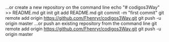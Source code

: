 …or create a new repository on the command line
echo "# codigos3Way" >> README.md
git init
git add README.md
git commit -m "first commit"
git remote add origin https://github.com/Fhenryr/codigos3Way.git
git push -u origin master
…or push an existing repository from the command line
git remote add origin https://github.com/Fhenryr/codigos3Way.git
git push -u origin master